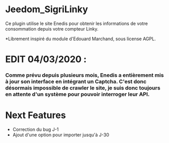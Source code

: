 # Jeedom_SigriLinky
Ce plugin utilise le site Enedis pour obtenir les informations de votre consommation depuis votre compteur Linky.

*Librement inspiré du module d'Edouard Marchand, sous license AGPL.

# EDIT 04/03/2020 :
### Comme prévu depuis plusieurs mois, Enedis a entièrement mis à jour son interface en intégrant un Captcha. C'est donc désormais impossible de crawler le site, je suis donc toujours en attente d'un système pour pouvoir interroger leur API.

# Next Features

- Correction du bug J-1
- Ajout d'une option pour importer jusqu'à J-30
